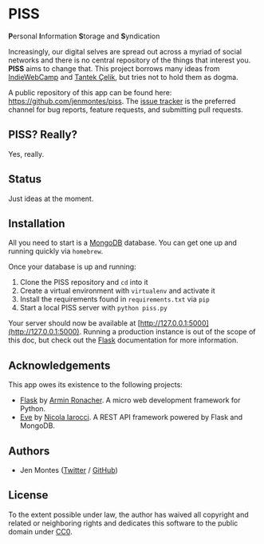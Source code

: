 # PISS

**P**ersonal **I**nformation **S**torage and **S**yndication

Increasingly, our digital selves are spread out across a myriad of social networks and there is no central repository of the things that interest you. **PISS** aims to change that. This project borrows many ideas from [IndieWebCamp](http://indiewebcamp.com/) and [Tantek Çelik](http://tantek.com/), but tries not to hold them as dogma.

A public repository of this app can be found here: https://github.com/jenmontes/piss. The [issue tracker](https://github.com/jenmontes/piss/issues) is the preferred channel for bug reports, feature requests, and submitting pull requests.

## PISS? Really?
Yes, really.

## Status
Just ideas at the moment.

## Installation
All you need to start is a [MongoDB](http://www.mongodb.org/) database. You can get one up and running quickly via `homebrew`. 

Once your database is up and running: 

  1. Clone the PISS repository and `cd` into it
  2. Create a virtual environment with `virtualenv` and activate it
  3. Install the requirements found in `requirements.txt` via `pip`
  4. Start a local PISS server with `python piss.py`
  
Your server should now be available at [http://127.0.0.1:5000](http://127.0.0.1:5000). Running a production instance is out of the scope of this doc, but check out the [Flask](flask.pocoo.org) documentation for more information.

## Acknowledgements

This app owes its existence to the following projects:

* [Flask](http://flask.pocoo.org) by [Armin Ronacher](http://lucumr.pocoo.org/). A micro web development framework for Python.
* [Eve](http://python-eve.org/) by [Nicola Iarocci](http://nicolaiarocci.com/). A REST API framework powered by Flask and MongoDB.

## Authors

* Jen Montes ([Twitter](https://twitter.com/jennifermontes) / [GitHub](https://github.com/jenmontes))

## License
To the extent possible under law, the author has waived all copyright and related or neighboring rights and dedicates this software to the public domain under [CC0](http://creativecommons.org/publicdomain/zero/1.0/).
